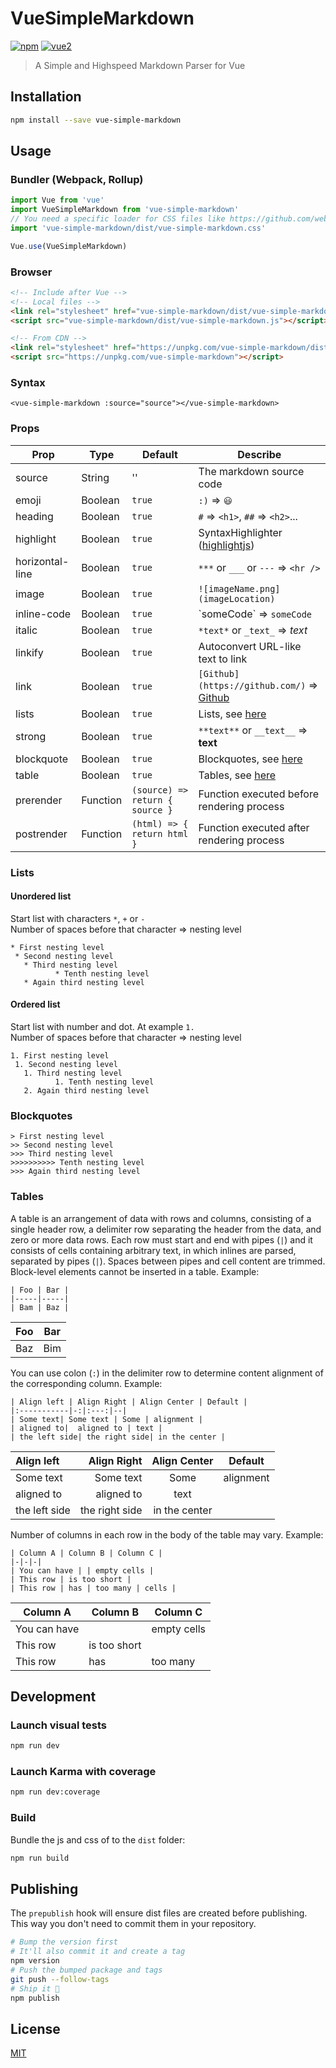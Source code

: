 # VueSimpleMarkdown

[![npm](https://img.shields.io/npm/v/vue-simple-markdown.svg)](https://www.npmjs.com/package/vue-simple-markdown) [![vue2](https://img.shields.io/badge/vue-2.x-brightgreen.svg)](https://vuejs.org/)

> A Simple and Highspeed Markdown Parser for Vue

## Installation

```bash
npm install --save vue-simple-markdown
```

## Usage

### Bundler (Webpack, Rollup)

```js
import Vue from 'vue'
import VueSimpleMarkdown from 'vue-simple-markdown'
// You need a specific loader for CSS files like https://github.com/webpack/css-loader
import 'vue-simple-markdown/dist/vue-simple-markdown.css'

Vue.use(VueSimpleMarkdown)
```

### Browser

```html
<!-- Include after Vue -->
<!-- Local files -->
<link rel="stylesheet" href="vue-simple-markdown/dist/vue-simple-markdown.css"></link>
<script src="vue-simple-markdown/dist/vue-simple-markdown.js"></script>

<!-- From CDN -->
<link rel="stylesheet" href="https://unpkg.com/vue-simple-markdown/dist/vue-simple-markdown.css"></link>
<script src="https://unpkg.com/vue-simple-markdown"></script>
```

### Syntax
```
<vue-simple-markdown :source="source"></vue-simple-markdown>
```
### Props

| Prop | Type | Default | Describe |
| ---- | ---- | ------- | ------- |
| source | String | '' | The markdown source code |
| emoji | Boolean | `true` | `:)` => `😃` |
| heading | Boolean | `true` | `#` => `<h1>`, `##` => `<h2>`... |
| highlight | Boolean | `true` | SyntaxHighlighter ([highlightjs](https://www.npmjs.com/package/highlightjs)) |
| horizontal-line | Boolean | `true` | `***` or `___` or `---` => `<hr />` |
| image | Boolean | `true` | `![imageName.png](imageLocation)` |
| inline-code | Boolean | `true` | \`someCode\` => `someCode` |
| italic | Boolean | `true` | `*text*` or `_text_` => *text* |
| linkify | Boolean | `true` | Autoconvert URL-like text to link |
| link | Boolean | `true` | `[Github](https://github.com/)` => [Github](https://github.com/) |
| lists | Boolean | `true` | Lists, see [here](#lists) |
| strong | Boolean | `true` | `**text**` or `__text__` => __text__ |
| blockquote | Boolean | `true` | Blockquotes, see [here](#blockquotes) |
| table | Boolean | `true` | Tables, see [here](#tables) |
| prerender | Function | `(source) => return { source }` | Function executed before rendering process |
| postrender | Function | `(html) => { return html }` | Function executed after rendering process |

### Lists
#### Unordered list

Start list with characters `*`, `+` or `-`  
Number of spaces before that character => nesting level

```
* First nesting level
 * Second nesting level
   * Third nesting level
          * Tenth nesting level
   * Again third nesting level
```
#### Ordered list

Start list with number and dot. At example `1.`  
Number of spaces before that character => nesting level

```
1. First nesting level
 1. Second nesting level
   1. Third nesting level
          1. Tenth nesting level
   2. Again third nesting level
```

### Blockquotes
```
> First nesting level
>> Second nesting level
>>> Third nesting level
>>>>>>>>>> Tenth nesting level
>>> Again third nesting level
```

### Tables
A table is an arrangement of data with rows and columns, consisting of a single header row, a delimiter row separating the header from the data, and zero or more data rows.
Each row must start and end with pipes (`|`) and it consists of cells containing arbitrary text, in which inlines are parsed, separated by pipes (`|`). Spaces between pipes and cell content are trimmed. Block-level elements cannot be inserted in a table.
Example:
```
| Foo | Bar |
|-----|-----|
| Bam | Baz |
```
| Foo | Bar |
|-----|-----|
| Baz | Bim |

You can use colon (`:`) in the delimiter row to determine content alignment of the corresponding column.
Example:
```
| Align left | Align Right | Align Center | Default |
|:-----------|-:|:---:|--|
| Some text| Some text | Some | alignment |
| aligned to|  aligned to | text |
| the left side| the right side| in the center |
```
| Align left | Align Right | Align Center | Default |
|:-----------|-:|:---:|--|
| Some text| Some text | Some | alignment |
| aligned to|  aligned to | text |
| the left side| the right side| in the center |

Number of columns in each row in the body of the table may vary.
Example:
```
| Column A | Column B | Column C |
|-|-|-|
| You can have | | empty cells |
| This row | is too short |
| This row | has | too many | cells |
```
| Column A | Column B | Column C |
|-|-|-|
| You can have | | empty cells |
| This row | is too short |
| This row | has | too many | cells |


## Development

### Launch visual tests

```bash
npm run dev
```

### Launch Karma with coverage

```bash
npm run dev:coverage
```

### Build

Bundle the js and css of to the `dist` folder:

```bash
npm run build
```


## Publishing

The `prepublish` hook will ensure dist files are created before publishing. This
way you don't need to commit them in your repository.

```bash
# Bump the version first
# It'll also commit it and create a tag
npm version
# Push the bumped package and tags
git push --follow-tags
# Ship it 🚀
npm publish
```

## License

[MIT](http://opensource.org/licenses/MIT)

